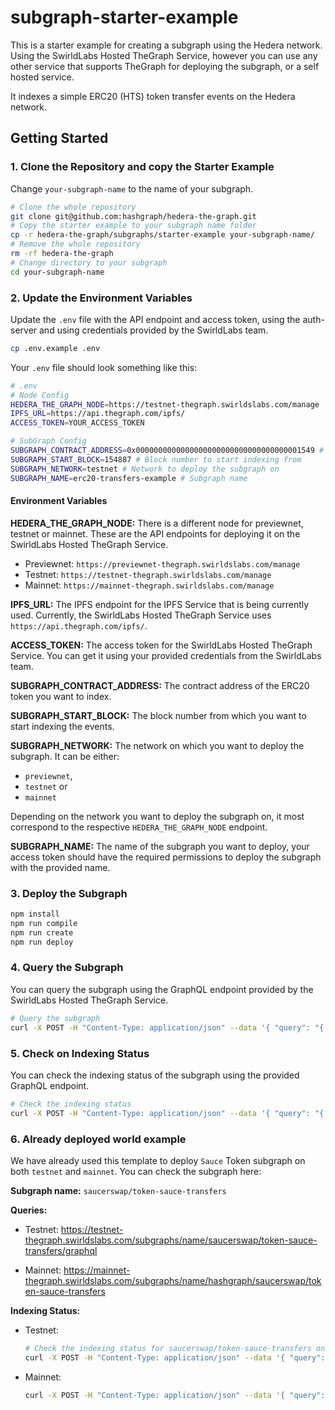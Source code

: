 # subgraph-starter-example

This is a starter example for creating a subgraph using the Hedera network. Using the SwirldLabs Hosted TheGraph Service, however you can use any other service that supports TheGraph for deploying the subgraph, or a self hosted service.

It indexes a simple ERC20 (HTS) token transfer events on the Hedera network.

## Getting Started

### 1. Clone the Repository and copy the Starter Example

Change `your-subgraph-name` to the name of your subgraph.

```bash
# Clone the whole repository
git clone git@github.com:hashgraph/hedera-the-graph.git
# Copy the starter example to your subgraph name folder
cp -r hedera-the-graph/subgraphs/starter-example your-subgraph-name/
# Remove the whole repository
rm -rf hedera-the-graph
# Change directory to your subgraph
cd your-subgraph-name
```


### 2. Update the Environment Variables

Update the `.env` file with the API endpoint and access token, using the auth-server and using credentials provided by the SwirldLabs team.

```bash
cp .env.example .env
```

Your `.env` file should look something like this:

```bash
# .env
# Node Config
HEDERA_THE_GRAPH_NODE=https://testnet-thegraph.swirldslabs.com/manage
IPFS_URL=https://api.thegraph.com/ipfs/
ACCESS_TOKEN=YOUR_ACCESS_TOKEN

# SubGraph Config
SUBGRAPH_CONTRACT_ADDRESS=0x0000000000000000000000000000000000001549 # USDC Token
SUBGRAPH_START_BLOCK=154887 # Block number to start indexing from
SUBGRAPH_NETWORK=testnet # Network to deploy the subgraph on
SUBGRAPH_NAME=erc20-transfers-example # Subgraph name
```

#### Environment Variables

**HEDERA_THE_GRAPH_NODE:** There is a different node for previewnet, testnet or mainnet. These are the API endpoints for deploying it on the SwirldLabs Hosted TheGraph Service.
- Previewnet: `https://previewnet-thegraph.swirldslabs.com/manage`
- Testnet: `https://testnet-thegraph.swirldslabs.com/manage`
- Mainnet: `https://mainnet-thegraph.swirldslabs.com/manage`

**IPFS_URL:** The IPFS endpoint for the IPFS Service that is being currently used. Currently, the SwirldLabs Hosted TheGraph Service uses `https://api.thegraph.com/ipfs/`.

**ACCESS_TOKEN:** The access token for the SwirldLabs Hosted TheGraph Service. You can get it using your provided credentials from the SwirldLabs team.

**SUBGRAPH_CONTRACT_ADDRESS:** The contract address of the ERC20 token you want to index.

**SUBGRAPH_START_BLOCK:** The block number from which you want to start indexing the events.

**SUBGRAPH_NETWORK:** The network on which you want to deploy the subgraph. It can be either:
-  `previewnet`, 
- `testnet` or 
- `mainnet`

Depending on the network you want to deploy the subgraph on, it most correspond to the respective `HEDERA_THE_GRAPH_NODE` endpoint.

**SUBGRAPH_NAME:** The name of the subgraph you want to deploy, your access token should have the required permissions to deploy the subgraph with the provided name.


### 3. Deploy the Subgraph

```bash
npm install
npm run compile
npm run create
npm run deploy
```

### 4. Query the Subgraph

You can query the subgraph using the GraphQL endpoint provided by the SwirldLabs Hosted TheGraph Service.

```bash
# Query the subgraph
curl -X POST -H "Content-Type: application/json" --data '{ "query": "{ transfers(first: 5) { id from to value } }" }' https://testnet-thegraph.swirldslabs.com/subgraphs/name/your-subgraph-name
```

### 5. Check on Indexing Status

You can check the indexing status of the subgraph using the provided GraphQL endpoint.

```bash
# Check the indexing status
curl -X POST -H "Content-Type: application/json" --data '{ "query": "{ indexingStatusForCurrentVersion(subgraphName: \"your-subgraph-name\") { synced } }" }' https://testnet-thegraph.swirldslabs.com/graphql
```

### 6. Already deployed world example
We have already used this template to deploy `Sauce` Token subgraph on both `testnet` and `mainnet`. You can check the subgraph here:

**Subgraph name:** `saucerswap/token-sauce-transfers`

**Queries:**
- Testnet: https://testnet-thegraph.swirldslabs.com/subgraphs/name/saucerswap/token-sauce-transfers/graphql

- Mainnet: https://mainnet-thegraph.swirldslabs.com/subgraphs/name/hashgraph/saucerswap/token-sauce-transfers

**Indexing Status:**
- Testnet: 
    ```bash
    # Check the indexing status for saucerswap/token-sauce-transfers on testnet
    curl -X POST -H "Content-Type: application/json" --data '{ "query": "{ indexingStatusForCurrentVersion(subgraphName: \"saucerswap/token-sauce-transfers\") { health synced chains { chainHeadBlock { number } latestBlock { number } } } }" }' https://testnet-thegraph.swirldslabs.com/graphql | jq
    ```

- Mainnet: 
    ```bash
    curl -X POST -H "Content-Type: application/json" --data '{ "query": "{ indexingStatusForCurrentVersion(subgraphName: \"saucerswap/token-sauce-transfers\") { health synced chains { chainHeadBlock { number } latestBlock { number } } } }" }' https://mainnet-thegraph.swirldslabs.com/graphql | jq
    ```